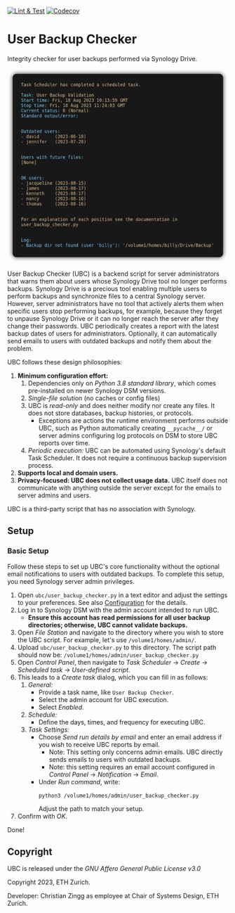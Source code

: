 [![Lint & Test](https://github.com/CodesByChris/user-backup-checker/actions/workflows/lint-and-test.yml/badge.svg)](https://github.com/CodesByChris/user-backup-checker/actions/workflows/lint-and-test.yml)
[![Codecov](https://codecov.io/gh/CodesByChris/user-backup-checker/branch/main/graph/badge.svg)](https://codecov.io/gh/CodesByChris/user-backup-checker)


# User Backup Checker

Integrity checker for user backups performed via Synology Drive.

![UBC report with YAML coloring.](docs/images/ubc.png)

User Backup Checker (UBC) is a backend script for server administrators that warns them about users whose Synology Drive tool no longer performs backups.
Synology Drive is a precious tool enabling multiple users to perform backups and synchronize files to a central Synology server.
However, server administrators have no tool that actively alerts them when specific users stop performing backups, for example, because they forget to unpause Synology Drive or it can no longer reach the server after they change their passwords.
UBC periodically creates a report with the latest backup dates of users for administrators.
Optionally, it can automatically send emails to users with outdated backups and notify them about the problem.

UBC follows these design philosophies:
1. **Minimum configuration effort:**
    1. Dependencies only on _Python 3.8 standard library_, which comes pre-installed on newer Synology DSM versions.
    2. _Single-file solution_ (no caches or config files)
    3. UBC is _read-only_ and does neither modify nor create any files.
        It does not store databases, backup histories, or protocols.
        - Exceptions are actions the runtime environment performs outside UBC, such as Python automatically creating `__pycache__/` or server admins configuring log protocols on DSM to store UBC reports over time.
    4. _Periodic execution:_ UBC can be automated using Synology's default Task Scheduler.
        It does not require a continuous backup supervision process.
2. **Supports local and domain users.**
3. **Privacy-focused: UBC does not collect usage data.**
    UBC itself does not communicate with anything outside the server except for the emails to server admins and users.

UBC is a third-party script that has no association with Synology.


## Setup

### Basic Setup

Follow these steps to set up UBC's core functionality without the optional email notifications to users with outdated backups.
To complete this setup, you need Synology server admin privileges.

1. Open `ubc/user_backup_checker.py` in a text editor and adjust the settings to your preferences.
    See also [Configuration](#configuration) for the details.
2. Log in to Synology DSM with the admin account intended to run UBC.
    - **Ensure this account has read permissions for all user backup directories; otherwise, UBC cannot validate backups.**
3. Open _File Station_ and navigate to the directory where you wish to store the UBC script.
    For example, let's use `/volume1/homes/admin/`.
4. Upload `ubc/user_backup_checker.py` to this directory.
    The script path should now be: `/volume1/homes/admin/user_backup_checker.py`
5. Open _Control Panel_, then navigate to _Task Scheduler_ &rarr; _Create_ &rarr; _Scheduled task_ &rarr; _User-defined script_.
6. This leads to a _Create task_ dialog, which you can fill in as follows:
    1. _General:_
        - Provide a task name, like `User Backup Checker`.
        - Select the admin account for UBC execution.
        - Select _Enabled_.
    2. _Schedule:_
        - Define the days, times, and frequency for executing UBC.
    3. _Task Settings:_
        - Choose _Send run details by email_ and enter an email address if you wish to receive UBC reports by email.
            - Note: This setting only concerns admin emails.
                UBC directly sends emails to users with outdated backups.
            - Note: this setting requires an email account configured in _Control Panel_ &rarr; _Notification_ &rarr; _Email_.
        - Under _Run command_, write:
            ```
            python3 /volume1/homes/admin/user_backup_checker.py
            ```
            Adjust the path to match your setup.
7. Confirm with _OK_.

Done!


## Copyright

UBC is released under the *GNU Affero General Public License v3.0*

Copyright 2023, ETH Zurich.

Developer: Christian Zingg as employee at Chair of Systems Design, ETH Zurich.
